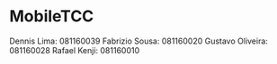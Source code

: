 # MobileTCC

Dennis Lima: 081160039
Fabrizio Sousa: 081160020
Gustavo Oliveira: 081160028
Rafael Kenji: 081160010

